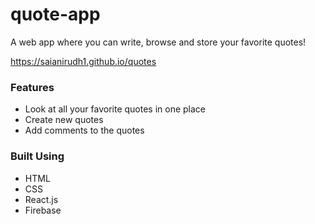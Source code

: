 # quote-app
A web app where you can write, browse and store your favorite quotes!

https://saianirudh1.github.io/quotes

### Features
* Look at all your favorite quotes in one place
* Create new quotes
* Add comments to the quotes

### Built Using
* HTML
* CSS
* React.js
* Firebase
